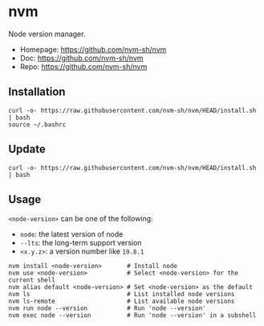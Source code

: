 # nvm

Node version manager.

- Homepage: <https://github.com/nvm-sh/nvm>
- Doc: <https://github.com/nvm-sh/nvm>
- Repo: <https://github.com/nvm-sh/nvm>

## Installation

```text
curl -o- https://raw.githubusercontent.com/nvm-sh/nvm/HEAD/install.sh | bash
source ~/.bashrc
```

## Update

```text
curl -o- https://raw.githubusercontent.com/nvm-sh/nvm/HEAD/install.sh | bash
```

## Usage

`<node-version>` can be one of the following:

- `node`: the latest version of node
- `--lts`: the long-term support version
- `<x.y.z>`: a version number like `19.8.1`

```text
nvm install <node-version>       # Install node
nvm use <node-version>           # Select <node-version> for the current shell
nvm alias default <node-version> # Set <node-version> as the default
nvm ls                           # List installed node versions
nvm ls-remote                    # List available node versions
nvm run node --version           # Run 'node --version'
nvm exec node --version          # Run 'node --version' in a subshell
```

